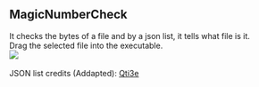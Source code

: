 ## MagicNumberCheck
It checks the bytes of a file and by a json list, it tells what file is it. <br>
Drag the selected file into the executable. <br>
<img src='https://i.postimg.cc/kXssG0g3/Screenshot-1.png'>
<br><br>
JSON list credits (Addapted): <a href="https://gist.github.com/Qti3e/6341245314bf3513abb080677cd1c93b#file-extensions-json">Qti3e</a>
